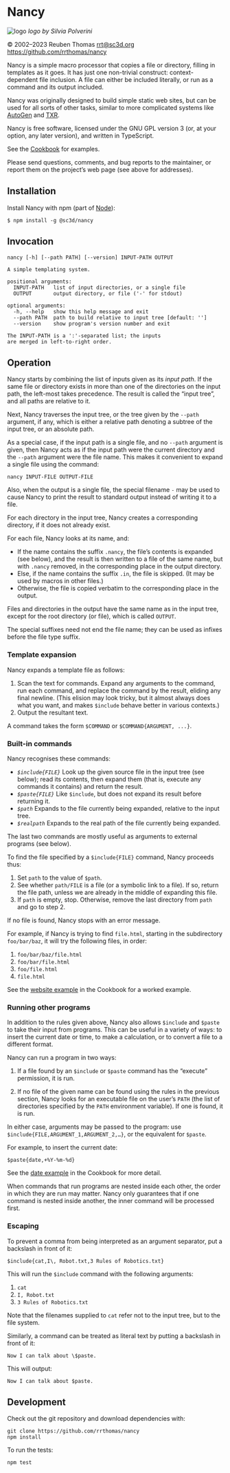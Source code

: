 # Nancy

![logo](logo/nancy-small.png) _logo by Silvia Polverini_

© 2002–2023 Reuben Thomas <rrt@sc3d.org>  
https://github.com/rrthomas/nancy  

Nancy is a simple macro processor that copies a file or directory, filling
in templates as it goes. It has just one non-trivial construct:
context-dependent file inclusion. A file can either be included literally,
or run as a command and its output included.

Nancy was originally designed to build simple static web sites, but can be
used for all sorts of other tasks, similar to more complicated systems like
[AutoGen] and [TXR].

[AutoGen]: https://autogen.sourceforge.net
[TXR]: https://www.nongnu.org/txr

Nancy is free software, licensed under the GNU GPL version 3 (or, at your
option, any later version), and written in TypeScript.

See the [Cookbook](Cookbook.md) for examples.

Please send questions, comments, and bug reports to the maintainer, or
report them on the project’s web page (see above for addresses).

## Installation

Install Nancy with npm (part of [Node](https://nodejs.org)):

```
$ npm install -g @sc3d/nancy
```

## Invocation

```
nancy [-h] [--path PATH] [--version] INPUT-PATH OUTPUT

A simple templating system.

positional arguments:
  INPUT-PATH   list of input directories, or a single file
  OUTPUT       output directory, or file ('-' for stdout)

optional arguments:
  -h, --help   show this help message and exit
  --path PATH  path to build relative to input tree [default: '']
  --version    show program's version number and exit

The INPUT-PATH is a ':'-separated list; the inputs
are merged in left-to-right order.
```

## Operation <a name="operation"></a>

Nancy starts by combining the list of inputs given as its _input path_. If
the same file or directory exists in more than one of the directories on the
input path, the left-most takes precedence. The result is called the “input
tree”, and all paths are relative to it.

Next, Nancy traverses the input tree, or the tree given by the `--path`
argument, if any, which is either a relative path denoting a subtree of the
input tree, or an absolute path.

As a special case, if the input path is a single file, and no `--path`
argument is given, then Nancy acts as if the input path were the current
directory and the `--path` argument were the file name. This makes it
convenient to expand a single file using the command:

`nancy INPUT-FILE OUTPUT-FILE`

Also, when the output is a single file, the special filename `-` may be used
to cause Nancy to print the result to standard output instead of writing it
to a file.

For each directory in the input tree, Nancy creates a corresponding
directory, if it does not already exist.

For each file, Nancy looks at its name, and:

+ If the name contains the suffix `.nancy`, the file’s contents is expanded
  (see below), and the result is then written to a file of the same name,
  but with `.nancy` removed, in the corresponding place in the output
  directory.
+ Else, if the name contains the suffix `.in`, the file is skipped. (It may
  be used by macros in other files.)
+ Otherwise, the file is copied verbatim to the corresponding place in the
  output.

Files and directories in the output have the same name as in the input tree,
except for the root directory (or file), which is called `OUTPUT`.

The special suffixes need not end the file name; they can be used as infixes
before the file type suffix.

### Template expansion

Nancy expands a template file as follows:

1. Scan the text for commands. Expand any arguments to the command, run each
   command, and replace the command by the result, eliding any final
   newline. (This elision may look tricky, but it almost always does what
   you want, and makes `$include` behave better in various contexts.)
2. Output the resultant text.

A command takes the form `$COMMAND` or `$COMMAND{ARGUMENT, ...}`.

### Built-in commands

Nancy recognises these commands:

* *`$include{FILE}`* Look up the given source file in the input tree (see
  below); read its contents, then expand them (that is, execute any commands
  it contains) and return the result.
* *`$paste{FILE}`* Like `$include`, but does not expand its result before
  returning it.
* *`$path`* Expands to the file currently being expanded, relative to the
  input tree.
* *`$realpath`* Expands to the real path of the file currently being
    expanded.

The last two commands are mostly useful as arguments to external programs
(see below).

To find the file specified by a `$include{FILE}` command, Nancy proceeds
thus:

1. Set `path` to the value of `$path`.
2. See whether `path/FILE` is a file (or a symbolic link to a file). If so,
   return the file path, unless we are already in the middle of expanding
   this file.
3. If `path` is empty, stop. Otherwise, remove the last directory from
   `path` and go to step 2.

If no file is found, Nancy stops with an error message.

For example, if Nancy is trying to find `file.html`, starting in the
subdirectory `foo/bar/baz`, it will try the following files, in order:

1. `foo/bar/baz/file.html`
2. `foo/bar/file.html`
3. `foo/file.html`
4. `file.html`

See the [website example](Cookbook.md#website-example) in the Cookbook for a
worked example.

### Running other programs

In addition to the rules given above, Nancy also allows `$include` and
`$paste` to take their input from programs. This can be useful in a variety
of ways: to insert the current date or time, to make a calculation, or to
convert a file to a different format.

Nancy can run a program in two ways:

1. If a file found by an `$include` or `$paste` command has the “execute”
   permission, it is run.

2. If no file of the given name can be found using the rules in the previous
   section, Nancy looks for an executable file on the user’s `PATH` (the
   list of directories specified by the `PATH` environment variable). If one
   is found, it is run.

In either case, arguments may be passed to the program: use
`$include{FILE,ARGUMENT_1,ARGUMENT_2,…}`, or the equivalent for `$paste`.

For example, to insert the current date:

```
$paste{date,+%Y-%m-%d}
```

See the [date example](Cookbook.md#date-example) in the Cookbook for more
detail.

When commands that run programs are nested inside each other, the order in
which they are run may matter. Nancy only guarantees that if one command is
nested inside another, the inner command will be processed first.

[FIXME]: # (Add example where this is significant)

### Escaping

To prevent a comma from being interpreted as an argument separator, put a
backslash in front of it:

```
$include{cat,I\, Robot.txt,3 Rules of Robotics.txt}
```

This will run the `$include` command with the following arguments:

1. `cat`
2. `I, Robot.txt`
3. `3 Rules of Robotics.txt`

Note that the filenames supplied to `cat` refer not to the input tree, but
to the file system.

Similarly, a command can be treated as literal text by putting a backslash
in front of it:

```
Now I can talk about \$paste.
```

This will output:

```
Now I can talk about $paste.
```

## Development

Check out the git repository and download dependencies with:

```
git clone https://github.com/rrthomas/nancy
npm install
```

To run the tests:

```
npm test
```
